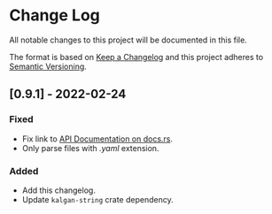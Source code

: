 # Change Log
All notable changes to this project will be documented in this file.
 
The format is based on [Keep a Changelog](http://keepachangelog.com/)
and this project adheres to [Semantic Versioning](http://semver.org/).

## [0.9.1] - 2022-02-24
### Fixed
- Fix link to [API Documentation on docs.rs](https://docs.rs/kalgan-router).
- Only parse files with *.yaml* extension.
 
### Added
- Add this changelog.
- Update ```kalgan-string``` crate dependency.
